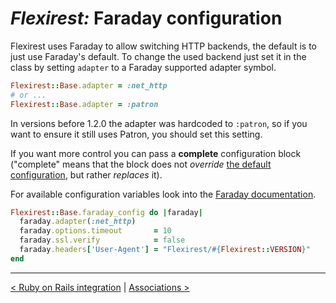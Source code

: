 # *Flexirest:* Faraday configuration

Flexirest uses Faraday to allow switching HTTP backends, the default is to just use Faraday's default. To change the used backend just set it in the class by setting `adapter` to a Faraday supported adapter symbol.

```ruby
Flexirest::Base.adapter = :net_http
# or ...
Flexirest::Base.adapter = :patron
```

In versions before 1.2.0 the adapter was hardcoded to `:patron`, so if you want to ensure it still uses Patron, you should set this setting.

If you want more control you can pass a **complete** configuration block ("complete" means that the block does not _override_ [the default configuration](https://github.com/flexirest/flexirest/blob/5b1953d89e26c02ca74f74464ccb7cd4c9439dcc/lib/flexirest/configuration.rb#L184-L201), but rather _replaces_ it).

For available configuration variables look into the [Faraday documentation](https://github.com/lostisland/faraday).

```ruby
Flexirest::Base.faraday_config do |faraday|
  faraday.adapter(:net_http)
  faraday.options.timeout       = 10
  faraday.ssl.verify            = false
  faraday.headers['User-Agent'] = "Flexirest/#{Flexirest::VERSION}"
end
```


-----

[< Ruby on Rails integration](ruby-on-rails-integration.md) | [Associations >](associations.md)

